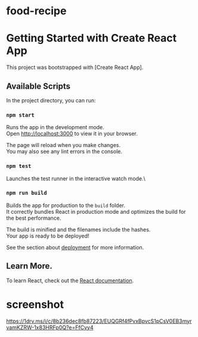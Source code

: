 # food-recipe

# Getting Started with Create React App

This project was bootstrapped with [Create React App].

## Available Scripts

In the project directory, you can run:

### `npm start`

Runs the app in the development mode.\
Open [http://localhost:3000](http://localhost:3000) to view it in your browser.

The page will reload when you make changes.\
You may also see any lint errors in the console.

### `npm test`

Launches the test runner in the interactive watch mode.\


### `npm run build`

Builds the app for production to the `build` folder.\
It correctly bundles React in production mode and optimizes the build for the best performance.

The build is minified and the filenames include the hashes.\
Your app is ready to be deployed!

See the section about [deployment](https://facebook.github.io/create-react-app/docs/deployment) for more information.


## Learn More.

To learn React, check out the [React documentation](https://reactjs.org/).

# screenshot



https://1drv.ms/i/c/8b236dec8fb87223/EUQGRf4fPvxBpvcS1pCsV0EB3myrvamKZRW-1x83HRFp0Q?e=FfCvy4

